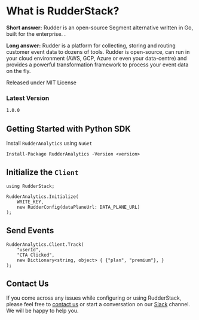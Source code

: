 ﻿# What is RudderStack?

**Short answer:**
Rudder is an open-source Segment alternative written in Go, built for the enterprise. .

**Long answer:**
Rudder is a platform for collecting, storing and routing customer event data to dozens of tools. Rudder is open-source, can run in your cloud environment (AWS, GCP, Azure or even your data-centre) and provides a powerful transformation framework to process your event data on the fly.

Released under MIT License

### Latest Version

`1.0.0`

## Getting Started with Python SDK

Install `RudderAnalytics` using `NuGet`
```
Install-Package RudderAnalytics -Version <version>
```

## Initialize the ```Client```
```
using RudderStack;

RudderAnalytics.Initialize(
    WRITE_KEY,
    new RudderConfig(dataPlaneUrl: DATA_PLANE_URL)
);
```

## Send Events
```
RudderAnalytics.Client.Track(
    "userId",
    "CTA Clicked",
    new Dictionary<string, object> { {"plan", "premium"}, }
);
```

## Contact Us
If you come across any issues while configuring or using RudderStack, please feel free to [contact us](https://rudderstack.com/contact/) or start a conversation on our [Slack](https://resources.rudderstack.com/join-rudderstack-slack) channel. We will be happy to help you.
